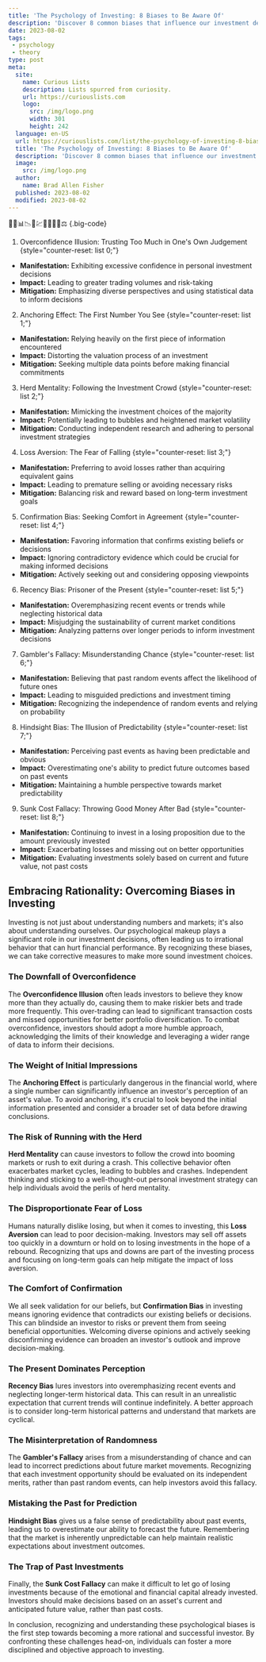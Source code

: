 ```yaml
---
title: 'The Psychology of Investing: 8 Biases to Be Aware Of'
description: 'Discover 8 common biases that influence our investment decisions. Understand how psychology shapes your choices in this intriguing exploration of investing.'
date: 2023-08-02
tags:
 - psychology
 - theory
type: post
meta:
  site:
    name: Curious Lists
    description: Lists spurred from curiosity.
    url: https://curiouslists.com
    logo:
      src: /img/logo.png
      width: 301
      height: 242
  language: en-US
  url: https://curiouslists.com/list/the-psychology-of-investing-8-biases-to-be-aware-of
  title: 'The Psychology of Investing: 8 Biases to Be Aware Of'
  description: 'Discover 8 common biases that influence our investment decisions. Understand how psychology shapes your choices in this intriguing exploration of investing.'
  image:
    src: /img/logo.png
  author:
    name: Brad Allen Fisher
  published: 2023-08-02
  modified: 2023-08-02
---
```



🧠💸📊📉🤔💹🔮🎲🤷‍♂️⚖️ {.big-code}

1. Overconfidence Illusion: Trusting Too Much in One's Own Judgement {style="counter-reset: list 0;"}
  - **Manifestation:** Exhibiting excessive confidence in personal investment decisions
  - **Impact:** Leading to greater trading volumes and risk-taking
  - **Mitigation:** Emphasizing diverse perspectives and using statistical data to inform decisions

2. Anchoring Effect: The First Number You See {style="counter-reset: list 1;"}
  - **Manifestation:** Relying heavily on the first piece of information encountered
  - **Impact:** Distorting the valuation process of an investment
  - **Mitigation:** Seeking multiple data points before making financial commitments

3. Herd Mentality: Following the Investment Crowd {style="counter-reset: list 2;"}
  - **Manifestation:** Mimicking the investment choices of the majority
  - **Impact:** Potentially leading to bubbles and heightened market volatility
  - **Mitigation:** Conducting independent research and adhering to personal investment strategies

4. Loss Aversion: The Fear of Falling {style="counter-reset: list 3;"}
  - **Manifestation:** Preferring to avoid losses rather than acquiring equivalent gains
  - **Impact:** Leading to premature selling or avoiding necessary risks
  - **Mitigation:** Balancing risk and reward based on long-term investment goals

5. Confirmation Bias: Seeking Comfort in Agreement {style="counter-reset: list 4;"}
  - **Manifestation:** Favoring information that confirms existing beliefs or decisions
  - **Impact:** Ignoring contradictory evidence which could be crucial for making informed decisions
  - **Mitigation:** Actively seeking out and considering opposing viewpoints

6. Recency Bias: Prisoner of the Present {style="counter-reset: list 5;"}
  - **Manifestation:** Overemphasizing recent events or trends while neglecting historical data
  - **Impact:** Misjudging the sustainability of current market conditions
  - **Mitigation:** Analyzing patterns over longer periods to inform investment decisions

7. Gambler's Fallacy: Misunderstanding Chance {style="counter-reset: list 6;"}
  - **Manifestation:** Believing that past random events affect the likelihood of future ones
  - **Impact:** Leading to misguided predictions and investment timing
  - **Mitigation:** Recognizing the independence of random events and relying on probability

8. Hindsight Bias: The Illusion of Predictability {style="counter-reset: list 7;"}
  - **Manifestation:** Perceiving past events as having been predictable and obvious
  - **Impact:** Overestimating one's ability to predict future outcomes based on past events
  - **Mitigation:** Maintaining a humble perspective towards market predictability

9. Sunk Cost Fallacy: Throwing Good Money After Bad {style="counter-reset: list 8;"}
  - **Manifestation:** Continuing to invest in a losing proposition due to the amount previously invested
  - **Impact:** Exacerbating losses and missing out on better opportunities
  - **Mitigation:** Evaluating investments solely based on current and future value, not past costs


## Embracing Rationality: Overcoming Biases in Investing

Investing is not just about understanding numbers and markets; it's also about understanding ourselves. Our psychological makeup plays a significant role in our investment decisions, often leading us to irrational behavior that can hurt financial performance. By recognizing these biases, we can take corrective measures to make more sound investment choices.

### The Downfall of Overconfidence

The **Overconfidence Illusion** often leads investors to believe they know more than they actually do, causing them to make riskier bets and trade more frequently. This over-trading can lead to significant transaction costs and missed opportunities for better portfolio diversification. To combat overconfidence, investors should adopt a more humble approach, acknowledging the limits of their knowledge and leveraging a wider range of data to inform their decisions.

### The Weight of Initial Impressions

The **Anchoring Effect** is particularly dangerous in the financial world, where a single number can significantly influence an investor's perception of an asset's value. To avoid anchoring, it's crucial to look beyond the initial information presented and consider a broader set of data before drawing conclusions.

### The Risk of Running with the Herd

**Herd Mentality** can cause investors to follow the crowd into booming markets or rush to exit during a crash. This collective behavior often exacerbates market cycles, leading to bubbles and crashes. Independent thinking and sticking to a well-thought-out personal investment strategy can help individuals avoid the perils of herd mentality.

### The Disproportionate Fear of Loss

Humans naturally dislike losing, but when it comes to investing, this **Loss Aversion** can lead to poor decision-making. Investors may sell off assets too quickly in a downturn or hold on to losing investments in the hope of a rebound. Recognizing that ups and downs are part of the investing process and focusing on long-term goals can help mitigate the impact of loss aversion.

### The Comfort of Confirmation

We all seek validation for our beliefs, but **Confirmation Bias** in investing means ignoring evidence that contradicts our existing beliefs or decisions. This can blindside an investor to risks or prevent them from seeing beneficial opportunities. Welcoming diverse opinions and actively seeking disconfirming evidence can broaden an investor's outlook and improve decision-making.

### The Present Dominates Perception

**Recency Bias** lures investors into overemphasizing recent events and neglecting longer-term historical data. This can result in an unrealistic expectation that current trends will continue indefinitely. A better approach is to consider long-term historical patterns and understand that markets are cyclical.

### The Misinterpretation of Randomness

The **Gambler's Fallacy** arises from a misunderstanding of chance and can lead to incorrect predictions about future market movements. Recognizing that each investment opportunity should be evaluated on its independent merits, rather than past random events, can help investors avoid this fallacy.

### Mistaking the Past for Prediction

**Hindsight Bias** gives us a false sense of predictability about past events, leading us to overestimate our ability to forecast the future. Remembering that the market is inherently unpredictable can help maintain realistic expectations about investment outcomes.

### The Trap of Past Investments

Finally, the **Sunk Cost Fallacy** can make it difficult to let go of losing investments because of the emotional and financial capital already invested. Investors should make decisions based on an asset's current and anticipated future value, rather than past costs.

In conclusion, recognizing and understanding these psychological biases is the first step towards becoming a more rational and successful investor. By confronting these challenges head-on, individuals can foster a more disciplined and objective approach to investing.